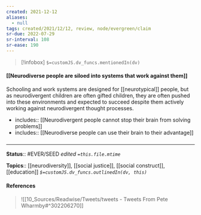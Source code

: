 ```yaml
---
created: 2021-12-12 
aliases:
  - null
tags: created/2021/12/12, review, node/evergreen/claim
sr-due: 2022-07-29
sr-interval: 108
sr-ease: 190
---
```

> [!infobox]
`$=customJS.dv_funcs.mentionedIn(dv)`

#### [[Neurodiverse people are siloed into systems that work against them]] 

Schooling and work systems are designed for [[neurotypical]] people, but as neurodivergent children are often gifted children, they are often pushed into these environments and expected to succeed despite them actively working against neurodivergent thought processes.

- includes:: [[Neurodivergent people cannot stop their brain from solving problems]]
- includes:: [[Neurodiverse people can use their brain to their advantage]]

### <hr class="footnote"/>

**Status**:: #EVER/SEED 
*edited `=this.file.mtime`*

**Topics**::  [[neurodiversity]], [[social justice]], [[social construct]], [[education]]
*`$=customJS.dv_funcs.outlinedIn(dv, this)`*

#### References

> ![[10_Sources/Readwise/Tweets/tweets - Tweets From Pete Wharmby#^302206270]]
